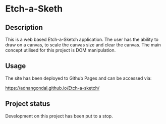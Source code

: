 # Etch-a-Sketh


## Description

This is a web based Etch-a-Sketch application. The user has the ability to draw on a canvas, to scale the canvas size and clear the canvas. The main concept utilised for this project is DOM manipulation.



## Usage
The site has been deployed to Github Pages and can be accessed via: 

https://adnangondal.github.io/Etch-a-sketch/

## Project status
Development on this project has been put to a stop.
